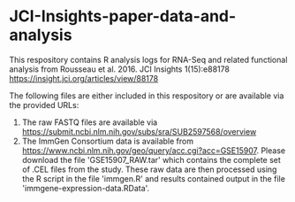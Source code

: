 # JCI-Insights-paper-data-and-analysis

This respository contains R analysis logs for RNA-Seq and related functional analysis from Rousseau et al. 2016. JCI Insights 1(15):e88178 https://insight.jci.org/articles/view/88178

The following files are either included in this respository or are available via the provided URLs:
1. The raw FASTQ files are available via https://submit.ncbi.nlm.nih.gov/subs/sra/SUB2597568/overview
2. The ImmGen Consortium data is available from https://www.ncbi.nlm.nih.gov/geo/query/acc.cgi?acc=GSE15907. Please download the file 'GSE15907_RAW.tar' which contains the complete set of .CEL files from the study. These raw data are then processed using the R script in the file 'immgen.R' and results contained output in the file 'immgene-expression-data.RData'.
